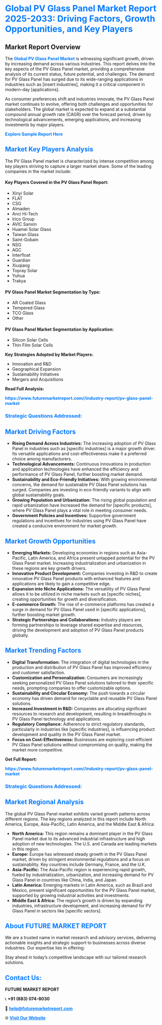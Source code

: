 <h1 style="color: #007BFF;">Global PV Glass Panel Market Report 2025-2033: Driving Factors, Growth Opportunities, and Key Players</h1>

<section id="overview">
<h2>Market Report Overview</h2>
<p>The <a href="https://www.futuremarketreport.com//industry-report/pv-glass-panel-market" style="color: #007BFF; text-decoration: none;"><strong>Global PV Glass Panel Market</strong></a> is witnessing significant growth, driven by increasing demand across various industries. This report delves into the key aspects of the PV Glass Panel market, providing a comprehensive analysis of its current status, future potential, and challenges. The demand for PV Glass Panel has surged due to its wide-ranging applications in industries such as [insert industries], making it a critical component in modern-day [applications].</p>
<p>As consumer preferences shift and industries innovate, the PV Glass Panel market continues to evolve, offering both challenges and opportunities for stakeholders. The global market is expected to expand at a substantial compound annual growth rate (CAGR) over the forecast period, driven by technological advancements, emerging applications, and increasing investments by major players.</p>
</section>

<section id="overview">
<p><a href="https://www.futuremarketreport.com//request-sample/reportId=88258" style="color: #007BFF; text-decoration: none;"><strong>Explore Sample Report Here</strong></a></p>
</section>

<section id="key-players">
<h2 style="color: #007BFF;">Market Key Players Analysis</h2>
<p>The PV Glass Panel market is characterized by intense competition among key players striving to capture a larger market share. Some of the leading companies in the market include:</p>
<h4>Key Players Covered in the PV Glass Panel Report:</h4>
<ul><li>Xinyi Solar</li><li>FLAT</li><li>CSG</li><li>Almaden</li><li>Anci Hi-Tech</li><li>Irico Group</li><li>AVIC Sanxin</li><li>Huamei Solar Glass</li><li>Taiwan Glass</li><li>Saint-Gobain</li><li>NSG</li><li>AGC</li><li>Interfloat</li><li>Guardian</li><li>Xiuqiang</li><li>Topray Solar</li><li>Yuhua</li><li>Trakya</li></ul>
<h4>PV Glass Panel Market Segmentation by Type:</h4>
<ul><li>AR Coated Glass</li><li>Tempered Glass</li><li>TCO Glass</li><li>Other</li></ul>

<h4>PV Glass Panel Market Segmentation by Application:</h4>
<ul><li>Silicon Solar Cells</li><li>Thin Film Solar Cells</li></ul>
<p><strong>Key Strategies Adopted by Market Players:</strong></p>
<ul>
<li>Innovation and R&D</li>
<li>Geographical Expansion</li>
<li>Sustainability Initiatives</li>
<li>Mergers and Acquisitions</li>
</ul>
</section>

<section>
<p><strong>Read Full Analysis: </strong></p><a href="https://www.futuremarketreport.com//industry-report/pv-glass-panel-market" style="color: #007BFF; text-decoration: none;"><strong>https://www.futuremarketreport.com//industry-report/pv-glass-panel-market</strong></a>
<h3 style="color: #007BFF;">Strategic Questions Addressed:</h3>
</section>

<section id="driving-factors">
<h2 style="color: #007BFF;">Market Driving Factors</h2>
<ul>
<li><strong>Rising Demand Across Industries:</strong> The increasing adoption of PV Glass Panel in industries such as [specific industries] is a major growth driver. Its versatile applications and cost-effectiveness make it a preferred choice among manufacturers.</li>
<li><strong>Technological Advancements:</strong> Continuous innovations in production and application technologies have enhanced the efficiency and performance of PV Glass Panel, further boosting market demand.</li>
<li><strong>Sustainability and Eco-Friendly Initiatives:</strong> With growing environmental concerns, the demand for sustainable PV Glass Panel solutions has surged. Companies are investing in eco-friendly variants to align with global sustainability goals.</li>
<li><strong>Growing Population and Urbanization:</strong> The rising global population and rapid urbanization have increased the demand for [specific products], where PV Glass Panel plays a vital role in meeting consumer needs.</li>
<li><strong>Government Policies and Incentives:</strong> Supportive government regulations and incentives for industries using PV Glass Panel have created a conducive environment for market growth.</li>
</ul>
</section>

<section id="growth-opportunities">
<h2 style="color: #007BFF;">Market Growth Opportunities</h2>
<ul>
<li><strong>Emerging Markets:</strong> Developing economies in regions such as Asia-Pacific, Latin America, and Africa present untapped potential for the PV Glass Panel market. Increasing industrialization and urbanization in these regions are key growth drivers.</li>
<li><strong>Innovative Product Development:</strong> Companies investing in R&D to create innovative PV Glass Panel products with enhanced features and applications are likely to gain a competitive edge.</li>
<li><strong>Expansion into Niche Applications:</strong> The versatility of PV Glass Panel allows it to be utilized in niche markets such as [specific niches], creating opportunities for growth and diversification.</li>
<li><strong>E-commerce Growth:</strong> The rise of e-commerce platforms has created a surge in demand for PV Glass Panel used in [specific applications], further boosting market growth.</li>
<li><strong>Strategic Partnerships and Collaborations:</strong> Industry players are forming partnerships to leverage shared expertise and resources, driving the development and adoption of PV Glass Panel products globally.</li>
</ul>
</section>

<section id="trending-factors">
<h2 style="color: #007BFF;">Market Trending Factors</h2>
<ul>
<li><strong>Digital Transformation:</strong> The integration of digital technologies in the production and distribution of PV Glass Panel has improved efficiency and customer satisfaction.</li>
<li><strong>Customization and Personalization:</strong> Consumers are increasingly seeking personalized PV Glass Panel solutions tailored to their specific needs, prompting companies to offer customizable options.</li>
<li><strong>Sustainability and Circular Economy:</strong> The push towards a circular economy has driven demand for recyclable and reusable PV Glass Panel solutions.</li>
<li><strong>Increased Investment in R&D:</strong> Companies are allocating significant resources to research and development, resulting in breakthroughs in PV Glass Panel technology and applications.</li>
<li><strong>Regulatory Compliance:</strong> Adherence to strict regulatory standards, particularly in industries like [specific industries], is influencing product development and quality in the PV Glass Panel market.</li>
<li><strong>Focus on Cost-Effectiveness:</strong> Businesses are exploring cost-efficient PV Glass Panel solutions without compromising on quality, making the market more competitive.</li>
</ul>
</section>

<section>
<p><strong>Get Full Report: </strong></p><a href="https://www.futuremarketreport.com//industry-report/pv-glass-panel-market" style="color: #007BFF; text-decoration: none;"><strong>https://www.futuremarketreport.com//industry-report/pv-glass-panel-market</strong></a>
<h3 style="color: #007BFF;">Strategic Questions Addressed:</h3>
</section>


<section id="regional-analysis">
<h2 style="color: #007BFF;">Market Regional Analysis</h2>
<p>The global PV Glass Panel market exhibits varied growth patterns across different regions. The key regions analyzed in this report include North America, Europe, Asia-Pacific, Latin America, and the Middle East & Africa:</p>
<ul>
<li><strong>North America:</strong> This region remains a dominant player in the PV Glass Panel market due to its advanced industrial infrastructure and high adoption of new technologies. The U.S. and Canada are leading markets in this region.</li>
<li><strong>Europe:</strong> Europe has witnessed steady growth in the PV Glass Panel market, driven by stringent environmental regulations and a focus on sustainability. Key countries include Germany, France, and the U.K.</li>
<li><strong>Asia-Pacific:</strong> The Asia-Pacific region is experiencing rapid growth, fueled by industrialization, urbanization, and increasing demand for PV Glass Panel in countries like China, India, and Japan.</li>
<li><strong>Latin America:</strong> Emerging markets in Latin America, such as Brazil and Mexico, present significant opportunities for the PV Glass Panel market, supported by growing industrial activities and investments.</li>
<li><strong>Middle East & Africa:</strong> The region’s growth is driven by expanding industries, infrastructure development, and increasing demand for PV Glass Panel in sectors like [specific sectors].</li>
</ul>
</section>

<footer>
<h2 style="color: #007BFF;">About FUTURE MARKET REPORT</h2>
<p>We are a trusted name in market research and advisory services, delivering actionable insights and strategic support to businesses across diverse industries. Our expertise lies in offering:</p>

<p>Stay ahead in today’s competitive landscape with our tailored research solutions.</p>

<h2 style="color: #007BFF;">Contact Us:</h2>
<p><strong>FUTURE MARKET REPORT</strong></p>
<p>📞 <strong>+91 (883) 074-8030</strong></p>
<p>📧 <strong><a href="mailto:help@futuremarketreport.com" style="color: #007BFF;">help@futuremarketreport.com</a></strong></p>
<p>🌐 <strong><a href="https://www.futuremarketreport.com/" style="color: #007BFF;">Visit Our Website</a></strong></p>
</footer>